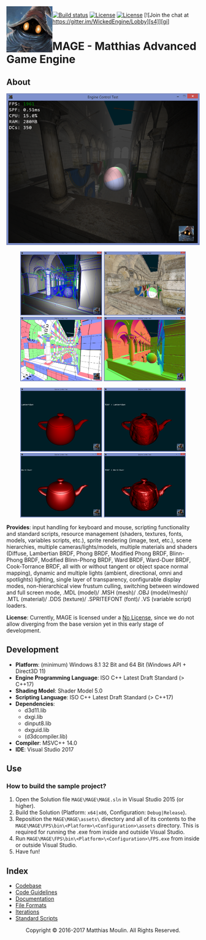 <img align="left" src="res/MAGE.png" width="120px"/>

[![Build status][s1]][av] [![License][s2]][do] [![License][s3]][li] [![Join the chat at https://gitter.im/WickedEngine/Lobby][s4]][gi]

[s1]: https://ci.appveyor.com/api/projects/status/ike880pg85pupdj6?svg=true
[s2]: https://img.shields.io/badge/docs-doxygen-blue.svg
[s3]: https://img.shields.io/badge/licence-No%20Licence-blue.svg
[s4]: https://badges.gitter.im/MatthiasAdvancedGameEngine/Lobby.svg

[av]: https://ci.appveyor.com/project/matt77hias/MAGE
[do]: https://matt77hias.github.io/MAGE-Doc/MAGE-Doc/html/index.html
[gi]: https://gitter.im/MatthiasAdvancedGameEngine/Lobby?utm_source=badge&utm_medium=badge&utm_campaign=pr-badge&utm_content=badge
[li]: https://raw.githubusercontent.com/matt77hias/MAGE/master/LICENSE.txt

# MAGE - Matthias Advanced Game Engine

## About

<p align="center"><img src="res/Example.png"></p>

<p align="center">
<img src="res/RenderModes/Solid+AABB+Wireframe.png" width="214">
<img src="res/RenderModes/DiffuseTexture.png" width="214">
<img src="res/RenderModes/ReferenceTexture.png" width="214">
<img src="res/RenderModes/TSNMShadingNormal.png" width="214">
</p>
<p align="center">
<img src="res/Material/Lambertian.png" width="214">
<img src="res/Material/TSNM+Lambertian.png" width="214">
<img src="res/Material/WardDuer.png" width="214">
<img src="res/Material/TSNM+WardDuer.png" width="214">
</p>

**Provides**: input handling for keyboard and mouse, scripting functionality and standard scripts, resource management (shaders, textures, fonts, models, variables scripts, etc.), sprite rendering (image, text, etc.), scene hierarchies, multiple cameras/lights/models, multiple materials and shaders (Diffuse, Lambertian BRDF, Phong BRDF, Modified Phong BRDF, Blinn-Phong BRDF, Modified Blinn-Phong BRDF, Ward BRDF, Ward-Duer BRDF, Cook-Torrance BRDF, all with or without tangent or object space normal mapping), dynamic and multiple lights (ambient, directional, omni and spotlights) lighting, single layer of transparency, configurable display modes, non-hierarchical view frustum culling, switching between windowed and full screen mode, .MDL (model)/ .MSH (mesh)/ .OBJ (model/mesh)/ .MTL (material)/ .DDS (texture)/ .SPRITEFONT (font)/ .VS (variable script) loaders.

**License**: Currently, MAGE is licensed under a [No License](https://raw.githubusercontent.com/matt77hias/MAGE/master/LICENSE.txt), since we do not allow diverging from the base version yet in this early stage of development.  

## Development
* **Platform**: (minimum) Windows 8.1 32 Bit and 64 Bit (Windows API + Direct3D 11)
* **Engine Programming Language**: ISO C++ Latest Draft Standard (> C++17)
* **Shading Model**: Shader Model 5.0
* **Scripting Language**: ISO C++ Latest Draft Standard (> C++17)
* **Dependencies**:
  * d3d11.lib
  * dxgi.lib
  * dinput8.lib
  * dxguid.lib
  * (d3dcompiler.lib)
* **Compiler**: MSVC++ 14.0
* **IDE**: Visual Studio 2017

## Use

### How to build the sample project?
1. Open the Solution file `MAGE\MAGE\MAGE.sln` in Visual Studio 2015 (or higher).
2. Build the Solution (Platform: `x64|x86`, Configuration: `Debug|Release`).
3. Reposition the `MAGE\MAGE\assets\` directory and all of its contents to the `MAGE\MAGE\FPS\bin\<Platform>\<Configuration>\assets` directory. This is required for running the .exe from inside and outside Visual Studio.
4. Run `MAGE\MAGE\FPS\bin\<Platform>\<Configuration>\FPS.exe` from inside or outside Visual Studio.
5. Have fun!

## Index
* [Codebase](meta/codebase.md)
* [Code Guidelines](meta/code-guidelines.md)
* [Documentation](https://matt77hias.github.io/MAGE-Doc/MAGE-Doc/html/index.html)
* [File Formats](meta/file-formats.md)
* [Iterations](meta/iterations.md)
* [Standard Scripts](meta/standard-scripts.md)

<p align="center">Copyright © 2016-2017 Matthias Moulin. All Rights Reserved.</p>
